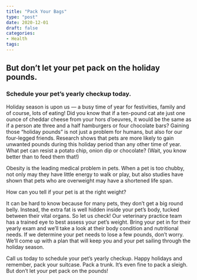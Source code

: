 ```yaml
---
title: "Pack Your Bags"
type: "post"
date: 2020-12-01
draft: false
categories:
- Health
tags:
---
```


## But don’t let your pet pack on the holiday pounds.

### Schedule your pet’s yearly checkup today.

Holiday season is upon us — a busy time of year for festivities, family and of course, lots of eating! Did you know that if a ten-pound cat ate just one ounce of cheddar cheese from your hors d’oeuvres, it would be the same as if a person ate three and a half hamburgers or four chocolate bars? Gaining those “holiday pounds” is not just a problem for humans, but also for our four-legged friends.
Research shows that pets are more likely to gain unwanted pounds during this holiday period than any other time of year. What pet can resist a potato chip, onion dip or chocolate? (Wait, you know better than to feed them that!)

Obesity is the leading medical problem in pets. When a pet is too chubby, not only may they have little energy to walk or play, but also studies have shown that pets who are overweight may have a shortened life span.

How can you tell if your pet is at the right weight?

It can be hard to know because for many pets, they don’t get a big round belly. Instead, the extra fat is well hidden inside your pet’s body, tucked between their vital organs. So let us check! Our veterinary practice team has a trained eye to best assess your pet’s weight. Bring your pet in for their yearly exam and we’ll take a look at their body condition and nutritional needs. If we determine your pet needs to lose a few pounds, don’t worry. We’ll come up with a plan that will keep you and your pet sailing through the holiday season.

Call us today to schedule your pet’s yearly checkup. Happy holidays and remember, pack your suitcase. Pack a trunk. It’s even fine to pack a sleigh. But don’t let your pet pack on the pounds!
